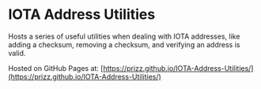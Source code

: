 # IOTA Address Utilities
Hosts a series of useful utilities when dealing with IOTA addresses, like adding a checksum, removing a checksum, and verifying an address is valid.

Hosted on GitHub Pages at: [https://prizz.github.io/IOTA-Address-Utilities/](https://prizz.github.io/IOTA-Address-Utilities/)
